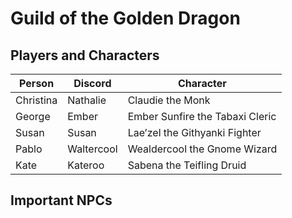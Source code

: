 # Guild of the Golden Dragon




## Players and Characters

| Person | Discord | Character |
|---|---|---|
| Christina | Nathalie | Claudie the Monk |
| George | Ember | Ember Sunfire the Tabaxi Cleric |
| Susan | Susan | Lae’zel the Githyanki Fighter |
| Pablo | Waltercool | Wealdercool the Gnome Wizard |
| Kate | Kateroo | Sabena the Teifling Druid | 

## Important NPCs

